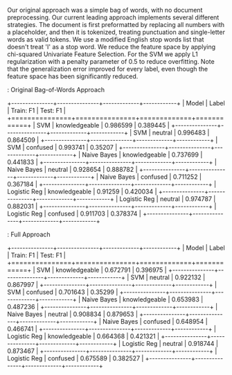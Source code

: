Our original approach was a simple bag of words, with no document preprocessing.
Our  current  leading  approach  implements several  different  strategies.  The
document  is  first  preformatted  by  replacing  all  numbers  with  a 
placeholder, and  then it is tokenized,
treating punctuation  and  single-letter words  as valid  tokens.  We use  a
modified English  stop words list  that doesn't treat 'I'  as a stop  word. We
reduce  the feature  space by  applying  chi-squared Univariate Feature
Selection. For the SVM we  apply L1 regularization with a
penalty parameter of 0.5 to reduce  overfitting. Note that  the generalization  error
improved for every  label, even though the feature space  has been significantly
reduced.

: Original Bag-of-Words Approach

+---------------+---------------+-------------+------------+
| Model         | Label         |   Train: F1 |   Test: F1 |
+===============+===============+=============+============+
| SVM           | knowledgeable |    0.986599 |   0.389445 |
+---------------+---------------+-------------+------------+
| SVM           | neutral       |    0.996483 |   0.864509 |
+---------------+---------------+-------------+------------+
| SVM           | confused      |    0.993741 |   0.35207  |
+---------------+---------------+-------------+------------+
| Naive Bayes   | knowledgeable |    0.737699 |   0.441833 |
+---------------+---------------+-------------+------------+
| Naive Bayes   | neutral       |    0.928654 |   0.888782 |
+---------------+---------------+-------------+------------+
| Naive Bayes   | confused      |    0.711252 |   0.367184 |
+---------------+---------------+-------------+------------+
| Logistic Reg  | knowledgeable |    0.91259  |   0.420034 |
+---------------+---------------+-------------+------------+
| Logistic Reg  | neutral       |    0.974787 |   0.882031 |
+---------------+---------------+-------------+------------+
| Logistic Reg  | confused      |    0.911703 |   0.378374 |
+---------------+---------------+-------------+------------+

: Full Approach

+---------------+---------------+-------------+------------+
| Model         | Label         |   Train: F1 |   Test: F1 |
+===============+===============+=============+============+
| SVM           | knowledgeable |    0.672791 |   0.396975 |
+---------------+---------------+-------------+------------+
| SVM           | neutral       |    0.922132 |   0.867997 |
+---------------+---------------+-------------+------------+
| SVM           | confused      |    0.701643 |   0.35299  |
+---------------+---------------+-------------+------------+
| Naive Bayes   | knowledgeable |    0.653983 |   0.487236 |
+---------------+---------------+-------------+------------+
| Naive Bayes   | neutral       |    0.908834 |   0.879653 |
+---------------+---------------+-------------+------------+
| Naive Bayes   | confused      |    0.648954 |   0.466741 |
+---------------+---------------+-------------+------------+
| Logistic Reg  | knowledgeable |    0.664368 |   0.421321 |
+---------------+---------------+-------------+------------+
| Logistic Reg  | neutral       |    0.918744 |   0.873467 |
+---------------+---------------+-------------+------------+
| Logistic Reg  | confused      |    0.675589 |   0.382527 |
+---------------+---------------+-------------+------------+

